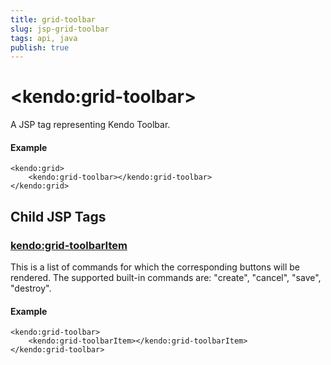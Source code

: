 ```yaml
---
title: grid-toolbar
slug: jsp-grid-toolbar
tags: api, java
publish: true
---
```


# \<kendo:grid-toolbar\>
A JSP tag representing Kendo Toolbar.

#### Example
    <kendo:grid>
        <kendo:grid-toolbar></kendo:grid-toolbar>
    </kendo:grid>


## Child JSP Tags

### [kendo:grid-toolbarItem](/api/wrappers/jsp/grid/toolbaritem)

This is a list of commands for which the corresponding buttons will be rendered.
The supported built-in commands are: "create", "cancel", "save", "destroy".

#### Example

    <kendo:grid-toolbar>
        <kendo:grid-toolbarItem></kendo:grid-toolbarItem>
    </kendo:grid-toolbar>
 

